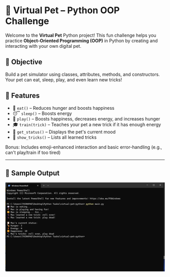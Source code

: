 # 🐾 Virtual Pet – Python OOP Challenge

Welcome to the **Virtual Pet** Python project! This fun challenge helps you practice **Object-Oriented Programming (OOP)** in Python by creating and interacting with your own digital pet.

## 🎯 Objective
Build a pet simulator using classes, attributes, methods, and constructors. Your pet can eat, sleep, play, and even learn new tricks!

## 🐶 Features

- 🍗 `eat()` – Reduces hunger and boosts happiness
- 😴 `sleep()` – Boosts energy
- 🎾 `play()` – Boosts happiness, decreases energy, and increases hunger
- 🎓 `train(trick)` – Teaches your pet a new trick if it has enough energy
- 🧠 `get_status()` – Displays the pet's current mood
- 🐾 `show_tricks()` – Lists all learned tricks

Bonus: Includes emoji-enhanced interaction and basic error-handling (e.g., can't play/train if too tired)

---

## 🧪 Sample Output
![Sample-output image](assets/Sample-Output.png)
